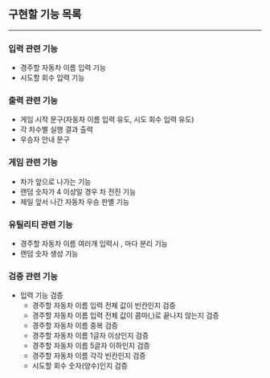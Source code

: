## **구현할 기능 목록**

---

### 입력 관련 기능

- 경주할 자동차 이름 입력 기능
- 시도할 회수 입력 기능

### 출력 관련 기능

- 게임 시작 문구(자동차 이름 입력 유도, 시도 회수 입력 유도)
- 각 차수별 실행 결과 출력
- 우승자 안내 문구

### 게임 관련 기능

- 차가 앞으로 나가는 기능
- 랜덤 숫자가 4 이상일 경우 차 전진 기능
- 제일 앞서 나간 자동차 우승 판별 기능

### 유틸리티 관련 기능

- 경주할 자동차 이름 여러개 입력시 , 마다 분리 기능
- 랜덤 숫자 생성 기능

### 검증 관련 기능

- 입력 기능 검증
  - 경주할 자동차 이름 입력 전체 값이 빈칸인지 검증
  - 경주할 자동차 이름 입력 전체 값이 콤마(,)로 끝나지 않는지 검증
  - 경주할 자동차 이름 중복 검증
  - 경주할 자동차 이름 1글자 이상인지 검증
  - 경주할 자동차 이름 5글자 이하인지 검증
  - 경주할 자동차 이름 각각 빈칸인지 검증
  - 시도할 회수 숫자(양수)인지 검증
